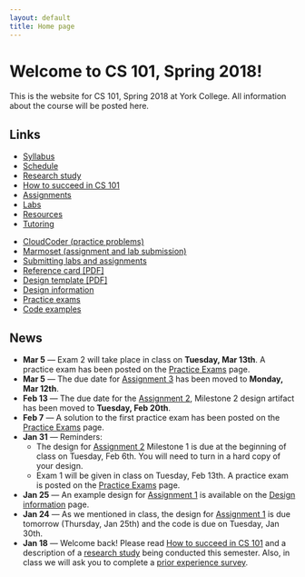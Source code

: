 ```yaml
---
layout: default
title: Home page
---
```


# Welcome to CS 101, Spring 2018!

This is the website for CS 101, Spring 2018 at York College.
All information about the course will be posted here.

## Links

<div class="multicol">
<div>
<ul class="multicol-links">
  <li><a href="syllabus.html">Syllabus</a></li>
  <li><a href="schedule.html">Schedule</a></li>
  <li><a href="study.html">Research study</a></li>
  <li><a href="success.html">How to succeed in CS 101</a></li>
  <li><a href="assign/index.html">Assignments</a></li>
  <li><a href="labs/index.html">Labs</a></li>
  <li><a href="resources.html">Resources</a></li>
  <li><a href="tutoring.html">Tutoring</a></li>
</ul>
</div>
<div>
<ul class="multicol-links">
  <li><a href="https://cs.ycp.edu/cloudcoder">CloudCoder (practice problems)</a></li>
  <li><a href="https://cs.ycp.edu/marmoset">Marmoset (assignment and lab submission)</a></li>
  <li><a href="submitting.html">Submitting labs and assignments</a></li>
  <li><a href="refcard.pdf">Reference card [PDF]</a></li>
  <li><a href="design-template.pdf">Design template [PDF]</a></li>
  <li><a href="design/index.html">Design information</a></li>
  <li><a href="practice/index.html">Practice exams</a></li>
  <li><a href="examples/index.html">Code examples</a></li>
</ul>
</div>
</div>

## News

* **Mar 5** &mdash; Exam 2 will take place in class on **Tuesday, Mar 13th**.  A practice exam has been posted on the [Practice Exams](practice/index.html) page.
* **Mar 5** &mdash; The due date for [Assignment 3](assign/assign03.html) has been moved to **Monday, Mar 12th**.
* **Feb 13** &mdash; The due date for the [Assignment 2](assign/assign02.html), Milestone 2 design artifact has been moved to **Tuesday, Feb 20th**.
* **Feb 7** &mdash; A solution to the first practice exam has been posted on the [Practice Exams](practice/index.html) page.
* **Jan 31** &mdash; Reminders:
    * The design for [Assignment 2](assign/assign02.html) Milestone 1 is due at the beginning of class on Tuesday, Feb 6th.  You will need to turn in a hard copy of your design.
    * Exam 1 will be given in class on Tuesday, Feb 13th.  A practice exam is posted on the [Practice Exams](practice/index.html) page.
* **Jan 25** &mdash; An example design for [Assignment 1](assign/assign01.html) is available on the [Design information](design/index.html) page.
* **Jan 24** &mdash; As we mentioned in class, the design for [Assignment 1](assign/assign01.html) is due tomorrow (Thursday, Jan 25th) and the code is due on Tuesday, Jan 30th.
* **Jan 18** &mdash; Welcome back!  Please read [How to succeed in CS 101](success.html) and a description of a [research study](study.html) being conducted this semester.  Also, in class we will ask you to complete a [prior experience survey](https://goo.gl/forms/zzfjES8HZK9TEthK2).

<!-- vim:set wrap: -->
<!-- vim:set linebreak: -->
<!-- vim:set nolist: -->
